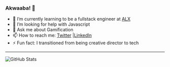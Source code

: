 ### Akwaaba! 👋

<!--
**princeardayfio/princeardayfio** is a ✨ _special_ ✨ repository because its `README.md` (this file) appears on your GitHub profile.

Here are some ideas to get you started:

- 🔭 I’m currently working on ... 
- 👯 I’m looking to collaborate on ... -->
- 🌱 I’m currently learning to be a fullstack engineer at [ALX](https://www.alxafrica.com/)
- 🤔 I’m looking for help with Javascript
- 💬 Ask me about Gamification
- 📫 How to reach me: [Twitter](https://twitter.com/princeardayfio) |[LinkedIn](https://gh.linkedin.com/in/princeardayfio)
- ⚡ Fun fact: I transitioned from being creative director to tech
<hr>

![GitHub Stats](https://github-readme-stats.vercel.app/api?username=princeardayfio&theme=radical)
